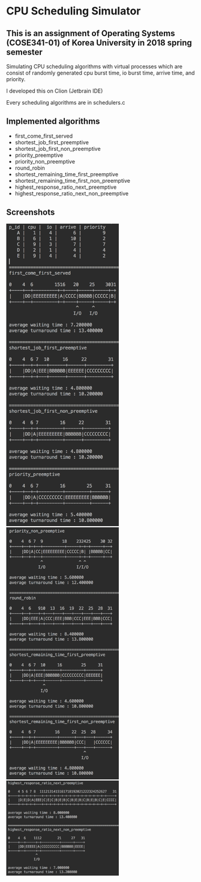 # CPU Scheduling Simulator

## This is an assignment of Operating Systems (COSE341-01) of Korea University in 2018 spring semester

Simulating CPU scheduling algorithms with virtual processes which are consist of randomly generated cpu burst time, io burst time, arrive time, and priority.

I developed this on Clion (Jetbrain IDE)

Every scheduling algorithms are in schedulers.c

## Implemented algorithms

- first_come_first_served
- shortest_job_first_preemptive
- shortest_job_first_non_preemptive
- priority_preemptive
- priority_non_preemptive
- round_robin
- shortest_remaining_time_first_preemptive
- shortest_remaining_time_first_non_preemptive
- highest_response_ratio_next_preemptive
- highest_response_ratio_next_non_preemptive

## Screenshots

<img src="./readme/000.png" width="300">
<br>
<img src="./readme/001.png" width="300">
<br>
<img src="./readme/002.png" width="300">